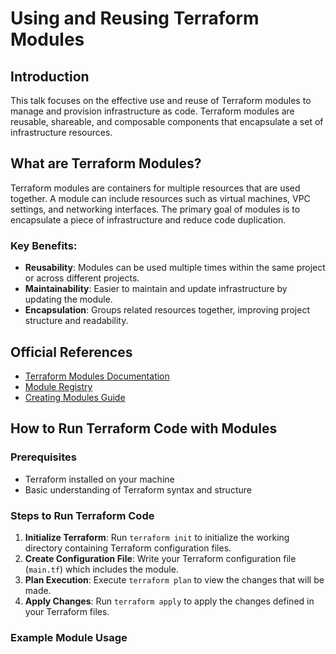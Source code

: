 # Using and Reusing Terraform Modules

## Introduction
This talk focuses on the effective use and reuse of Terraform modules to manage and provision infrastructure as code. Terraform modules are reusable, shareable, and composable components that encapsulate a set of infrastructure resources.

## What are Terraform Modules?
Terraform modules are containers for multiple resources that are used together. A module can include resources such as virtual machines, VPC settings, and networking interfaces. 
The primary goal of modules is to encapsulate a piece of infrastructure and reduce code duplication.

### Key Benefits:
- **Reusability**: Modules can be used multiple times within the same project or across different projects.
- **Maintainability**: Easier to maintain and update infrastructure by updating the module.
- **Encapsulation**: Groups related resources together, improving project structure and readability.

## Official References
- [Terraform Modules Documentation](https://www.terraform.io/docs/modules/index.html)
- [Module Registry](https://registry.terraform.io/browse/modules)
- [Creating Modules Guide](https://www.terraform.io/docs/modules/create.html)

## How to Run Terraform Code with Modules

### Prerequisites
- Terraform installed on your machine
- Basic understanding of Terraform syntax and structure

### Steps to Run Terraform Code
1. **Initialize Terraform**: Run `terraform init` to initialize the working directory containing Terraform configuration files.
2. **Create Configuration File**: Write your Terraform configuration file (`main.tf`) which includes the module.
3. **Plan Execution**: Execute `terraform plan` to view the changes that will be made.
4. **Apply Changes**: Run `terraform apply` to apply the changes defined in your Terraform files.

### Example Module Usage
